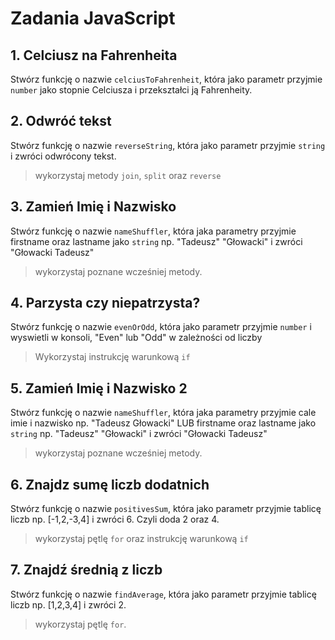 # Zadania JavaScript
## 1. Celciusz na Fahrenheita

Stwórz funkcję o nazwie `celciusToFahrenheit`, która jako parametr przyjmie `number` jako stopnie Celciusza i przekształci ją Fahrenheity.

## 2. Odwróć tekst

Stwórz funkcję o nazwie `reverseString`, która jako parametr przyjmie `string` i zwróci odwrócony tekst.
> wykorzystaj metody `join`, `split` oraz `reverse`

## 3. Zamień Imię i Nazwisko

Stwórz funkcję o nazwie `nameShuffler`, która jaka parametry przyjmie firstname oraz lastname jako `string` np. "Tadeusz" "Głowacki" i zwróci "Głowacki Tadeusz"
> wykorzystaj poznane wcześniej metody.

## 4. Parzysta czy niepatrzysta?
Stwórz funkcję o nazwie `evenOrOdd`, która jako parametr przyjmie `number` i wyswietli w konsoli, "Even" lub "Odd" w zależności od liczby
> Wykorzystaj instrukcję warunkową `if`

## 5. Zamień Imię i Nazwisko 2
Stwórz funkcję o nazwie `nameShuffler`, która jaka parametry przyjmie cale imie i nazwisko np. "Tadeusz Głowacki"  LUB firstname oraz lastname jako `string` np. "Tadeusz" "Głowacki" i zwróci "Głowacki Tadeusz"
> wykorzystaj poznane wcześniej metody.

## 6. Znajdz sumę liczb dodatnich
Stwórz funkcję o nazwie `positivesSum`, która jako parametr przyjmie tablicę liczb np. [-1,2,-3,4] i zwróci 6. Czyli doda 2 oraz 4.
> wykorzystaj pętlę `for` oraz instrukcję warunkową `if`

## 7. Znajdź średnią z liczb
Stwórz funkcję o nazwie `findAverage`, która jako parametr przyjmie tablicę liczb np. [1,2,3,4] i zwróci 2.
> wykorzystaj pętlę `for`.
